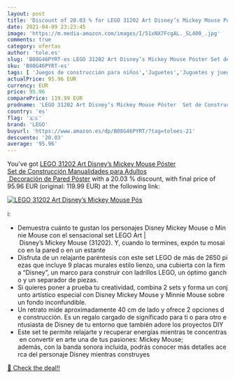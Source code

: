 ```yaml
---
layout: post
title: 'Discount of 20.03 % for LEGO 31202 Art Disney’s Mickey Mouse Pós'
date: 2021-04-09 23:23:45
image: 'https://m.media-amazon.com/images/I/51xNX7FcgAL._SL400_.jpg'
comments: true
category: ofertas
author: 'tole.es'
slug: 'B08G46PYRT-es LEGO 31202 Art Disney’s Mickey Mouse Póster Set de...'
sku: 'B08G46PYRT-es'
tags: [ 'Juegos de construcción para niños','Juguetes','Juguetes y juegos','lego', ]
actualPrice: 95.96 EUR
currency: EUR
price: 95.96
comparePrice: 119.99 EUR
prodname: 'LEGO 31202 Art Disney’s Mickey Mouse Póster  Set de Construcción Manualidades para Adultos  Decoración de Pared Póster'
country: 'es'
flag: '🇪🇸'
brand: 'LEGO'
buyurl: 'https://www.amazon.es/dp/B08G46PYRT/?tag=tolees-21'
descuento: '20.03'
average: '95.96'
---
```


You've got [LEGO 31202 Art Disney’s Mickey Mouse Póster  Set de Construcción Manualidades para Adultos  Decoración de Pared Póster](https://www.amazon.es/dp/B08G46PYRT/?tag=tolees-21) with a  20.03 % discount, with final price of 95.96 EUR (original: 119.99 EUR) at the following link:

[![LEGO 31202 Art Disney’s Mickey Mouse Pós](https://m.media-amazon.com/images/I/51xNX7FcgAL._SL400_.jpg)](https://www.amazon.es/dp/B08G46PYRT/?tag=tolees-21)

ℹ️:

- Demuestra cuánto te gustan los personajes Disney Mickey Mouse o Minnie Mouse con el sensacional set LEGO Art | Disney’s Mickey Mouse (31202). Y, cuando lo termines, expón tu mosaico en la pared o en un estante
- Disfruta de un relajante paréntesis con este set LEGO de más de 2650 piezas que incluye 9 placas murales estilo lienzo, una cubierta con la firma “Disney”, un marco para construir con ladrillos LEGO, un óptimo gancho y un separador de piezas.
- Si quieres poner a prueba tu creatividad, combina 2 sets y forma un conjunto artístico especial con Disney Mickey Mouse y Minnie Mouse sobre un fondo inconfundible.
- Un retrato mide aproximadamente 40 cm de lado y ofrece 2 opciones de construcción. Es un regalo cargado de significado para ti o para otro entusiasta de Disney de tu entorno que también adore los proyectos DIY
- Este set te permite relajarte y recuperar energías mientras te concentras en convertir en arte una de tus pasiones: Mickey Mouse; además, con la banda sonora incluida, podrás conocer más detalles acerca del personaje Disney mientras construyes

[🛒 Check the deal!!](https://www.amazon.es/dp/B08G46PYRT/?tag=tolees-21)
